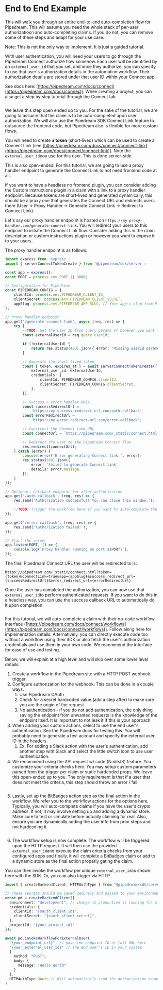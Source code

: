 # End to End Example

This will walk you through an entire end-to-end auto-completion flow for Pipedream. This will assume you need the whole stack of per-user authorizatioon and auto-completing claims. If you do not, you can remove some of these steps and adapt for your use case.

Note: This is not the only way to implement. It is just a guided tutorial.

With user authentication, you will need your users to go through the Pipedream Connect authorize flow somehow. Each user will be identified by an `external_user_id` that you set, and once they authorize, you can specify to use that user's authorization details in the automation workflow. Their authorization details are stored under that user ID within your Connect app.

See docs here: [https://pipedream.com/docs/connect](https://pipedream.com/docs/connect). When creating a project, you can also get a step by step tutorial through the Connect tab.

<figure><img src="../../../.gitbook/assets/image (2) (1) (1) (1) (1) (1).png" alt=""><figcaption></figcaption></figure>

We leave this step open ended up to you. For the sake of the tutorial, we are going to assume that the claim is to be auto-completed upon user authorization. We will also use the Pipedream SDK Connect Link feature to outsource the frontend code, but Pipedream also is flexible for more custom flows.

You will need to create a **token** (short-lived) which can be used to create a Connect Link (see [https://pipedream.com/docs/connect/connect-link](https://pipedream.com/docs/connect/connect-link)). Note the `external_user_id`you use for this user. This is done server-side.

This is also open-ended. For this tutorial, we are going to use a proxy handler endpoint to generate the Connect Link to not need frontend code at all.

If you want to have a headless no frontend plugin, you can consider adding the Custom Instructions plugin in a claim with a link to a proxy handler endpoint. Because tokens are short-lived and generated dynamically, this should be a proxy one that generates the Connect URL and redirects users there (User -> Proxy Handler -> Generate Connect Link -> Redirect to Connect Link).

Let's say our proxy handler endpoint is hosted on `https://my-proxy-handler.com/generate-connect-link`. You will redirect your users to this endpoint to initiate the Connect Link flow. Consider adding this in the claim description or custom instructions plugin or however you want to expose it to your users.

The proxy handler endpoint is as follows:

```typescript
import express from 'express';
import { serverConnectTokenCreate } from '@pipedream/sdk/server';

const app = express();
const PORT = process.env.PORT || 3000;

// Configuration for Pipedream
const PIPEDREAM_CONFIG = {
    clientId: process.env.PIPEDREAM_CLIENT_ID,
    clientSecret: process.env.PIPEDREAM_CLIENT_SECRET,
    appSlug: process.env.PIPEDREAM_APP_SLUG, // Your app's slug from Pipedream
};

// Proxy handler endpoint
app.get('/generate-connect-link', async (req, res) => {
    try {
        //TODO: Get the user ID from query params or however you want to identify the user
        const externalUserId = req.query.userId;

        if (!externalUserId) {
            return res.status(400).json({ error: 'Missing userId parameter' });
        }

        // Generate the short-lived token
        const { token, expires_at } = await serverConnectTokenCreate({
            external_user_id: externalUserId,
            credentials: {
                clientId: PIPEDREAM_CONFIG.clientId,
                clientSecret: PIPEDREAM_CONFIG.clientSecret,
            },
        });

        // Success / error handler URIs
        const successRedirectUrl =
            'https://my-success-redirect-url.com/auth-callback';
        const errorRedirectUrl =
            'https://my-error-redirect-url.com/error-callback';

        // Construct the Connect Link URL
        const connectUrl = `https://pipedream.com/_static/connect.html?token=${token}&connectLink=true&app=${PIPEDREAM_CONFIG.appSlug}&success_redirect_url=${successRedirectUrl}&error_redirect_url=${errorRedirectUrl}`;

        // Redirect the user to the Pipedream Connect flow
        res.redirect(connectUrl);
    } catch (error) {
        console.error('Error generating Connect link:', error);
        res.status(500).json({
            error: 'Failed to generate Connect link',
            details: error.message,
        });
    }
});

// Optional: Callback endpoint for after authorization
app.get('/auth-callback', (req, res) => {
    res.send('Authorization successful! You can close this window.');

    //TODO: Trigger the workflow here if you want to auto-complete the claim automatically (see below)
});

app.get('/error-callback', (req, res) => {
    res.send('Authorization failed!');
});

// Start the server
app.listen(PORT, () => {
    console.log(`Proxy handler running on port ${PORT}`);
});
```

The final Pipedream Connect URL the user will be redirected to is:

```
https://pipedream.com/_static/connect.html?token={token}&connectLink=true&app={appSlug}&success_redirect_url={successRedirectUrl}&error_redirect_url={errorRedirectUrl}
```

Once the user has completed the authorization, you can now use that `external_user_id`to perform authenticated requests. If you want to do this in a headless way, you can use the success callback URL to automatically do it upon completion.

<figure><img src="../../../.gitbook/assets/image (1) (1) (1) (1) (1) (1) (1) (1) (1).png" alt=""><figcaption></figcaption></figure>

For this tutorial, we will auto-complete a claim with their no-code workflow interface ([https://pipedream.com/docs/connect/workflows](https://pipedream.com/docs/connect/workflows)). Follow along here for implementation details. Alternatively, you can directly execute code too without a workflow using their SDK or also fetch the user's authorization credentials and use them in your own code. We recommend the interface for ease of use and testing.

Below, we will explain at a high level and will skip over some lower level details.

1. Create a workflow in the Pipedream site with a HTTP POST webhook trigger.
2. Configure authorization for the webhook. This can be done in a couple ways.
   1. Use Pipedream OAuth
   2. Check for a secret hardcoded value (add a step after) to make sure you are the origin of the request
   3. No authentication - if you do not add authentication, the only thing saving the endpoint from unwanted requests is the knowledge of the endpoint itself. It is important to not leak it if this is your approach
3. When adding your custom actions, select to use the end user's authentication. See the Pipedream docs for testing this. You will probably need to generate a test account and specify the external user ID in the headers.
   1. Ex: For adding a Slack action with the user's authentication, add another step with Slack and select the little switch icon to use user authentication.
4. We recommend using the API request w/ code (NodeJS) feature. You customize your criteria checks here. You may setup custom parameters parsed from the trigger per claim or static hardcoded props. We leave this open-ended up to you. The only requirement is that if a user that does not meet the criteria, this step should throw an error / fail.

<figure><img src="../../../.gitbook/assets/image (2) (1) (1) (1) (1) (1) (1).png" alt=""><figcaption></figcaption></figure>

5. Lastly, set up the BitBadges action step as the final action in the workflow. We refer you to the workflow actions for the options here. Typically, you will auto-complete claims if you have the user's crypto address. If not, it may involve setting up and adding a dynamic store. Make sure to test or simulate before actually claiming for real. Also, ensure you are dynamically adding the user info from prior steps and not hardcoding it.

<figure><img src="../../../.gitbook/assets/image (3) (1) (1) (1) (1).png" alt=""><figcaption></figcaption></figure>

6. The workflow setup is now complete. The workflow will be triggered upon the HTTP request. It will then use the provided `external_user_id`and execute the claim criteria checks from your configured apps and finally, it will complete a BitBadges claim or add to a dynamic store as the final action properly gating the claim.

You can then invoke the workflow per unique `external_user_id`as shown here with the SDK. Or, you can also trigger via HTTP.

```typescript
import { createBackendClient, HTTPAuthType } from "@pipedream/sdk/server";

// These secrets should be saved securely and passed to your environment
const pd = createBackendClient({
  environment: "development", // change to production if running for a test production account, or in production
  credentials: {
    clientId: "{oauth_client_id}",
    clientSecret: "{oauth_client_secret}",
  },
  projectId: "{your_project_id}"
});

await pd.invokeWorkflowForExternalUser(
  "{your_endpoint_url}", // pass the endpoint ID or full URL here
  "{your_external_user_id}" // The end user's ID in your system
  {
    method: "POST",
    body: {
      message: "Hello World"
    }
  },
  HTTPAuthType.OAuth // Will automatically send the Authorization header with a fresh token
)
```
